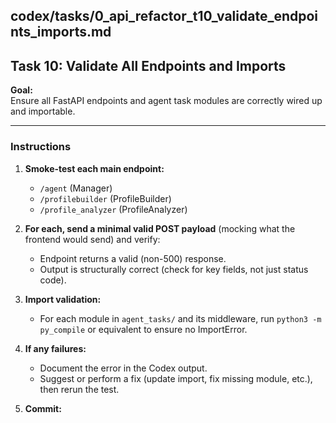 ## codex/tasks/0_api_refactor_t10_validate_endpoints_imports.md

## Task 10: Validate All Endpoints and Imports

**Goal:**  
Ensure all FastAPI endpoints and agent task modules are correctly wired up and importable.

---

### Instructions

1. **Smoke-test each main endpoint:**
   - `/agent` (Manager)
   - `/profilebuilder` (ProfileBuilder)
   - `/profile_analyzer` (ProfileAnalyzer)

2. **For each, send a minimal valid POST payload** (mocking what the frontend would send) and verify:
   - Endpoint returns a valid (non-500) response.
   - Output is structurally correct (check for key fields, not just status code).

3. **Import validation:**
   - For each module in `agent_tasks/` and its middleware, run `python3 -m py_compile` or equivalent to ensure no ImportError.

4. **If any failures:**
   - Document the error in the Codex output.
   - Suggest or perform a fix (update import, fix missing module, etc.), then rerun the test.

5. **Commit:**  
